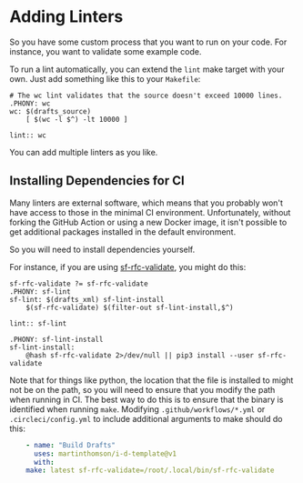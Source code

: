 # Adding Linters

So you have some custom process that you want to run on your code.  For
instance, you want to validate some example code.

To run a lint automatically, you can extend the `lint` make target with your
own.  Just add something like this to your `Makefile`:

```make
# The wc lint validates that the source doesn't exceed 10000 lines.
.PHONY: wc
wc: $(drafts_source)
	[ $(wc -l $^) -lt 10000 ]

lint:: wc
```

You can add multiple linters as you like.

## Installing Dependencies for CI

Many linters are external software, which means that you probably won't have
access to those in the minimal CI environment.  Unfortunately, without forking
the GitHub Action or using a new Docker image, it isn't possible to get
additional packages installed in the default environment.

So you will need to install dependencies yourself.

For instance, if you are using
[sf-rfc-validate](https://pypi.org/project/sf-rfc-validate/), you might do this:

```make
sf-rfc-validate ?= sf-rfc-validate
.PHONY: sf-lint
sf-lint: $(drafts_xml) sf-lint-install
	$(sf-rfc-validate) $(filter-out sf-lint-install,$^)

lint:: sf-lint

.PHONY: sf-lint-install
sf-lint-install:
	@hash sf-rfc-validate 2>/dev/null || pip3 install --user sf-rfc-validate
```

Note that for things like python, the location that the file is installed to
might not be on the path, so you will need to ensure that you modify the path
when running in CI.  The best way to do this is to ensure that the binary is
identified when running `make`.  Modifying `.github/workflows/*.yml` or
`.circleci/config.yml` to include additional arguments to make should do this:

```yaml
    - name: "Build Drafts"
      uses: martinthomson/i-d-template@v1
      with:
	make: latest sf-rfc-validate=/root/.local/bin/sf-rfc-validate
```
```
